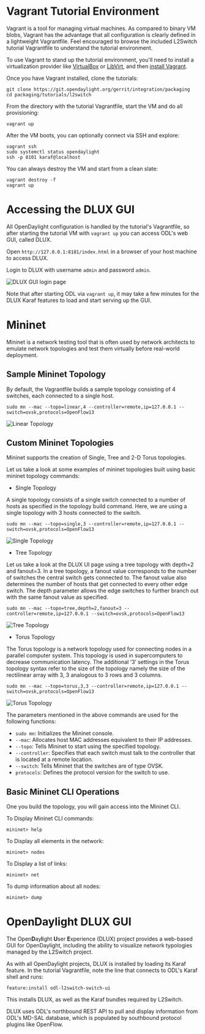 # Vagrant Tutorial Environment

Vagrant is a tool for managing virtual machines. As compared to binary VM blobs, Vagrant has the
advantage that all configuration is clearly defined in a lightweight Vagrantfile. Feel encouraged to
browse the included L2Switch tutorial Vagrantfile to understand the tutorial environment.

To use Vagrant to stand up the tutorial environment, you'll need to install a virtualization
provider like [VirtualBox][1] or [LibVirt][2], and then [install Vagrant][3].

Once you have Vagrant installed, clone the tutorials:

    git clone https://git.opendaylight.org/gerrit/integration/packaging
    cd packaging/tutorials/l2switch

From the directory with the tutorial Vagrantfile, start the VM and do all provisioning:

    vagrant up

After the VM boots, you can optionally connect via SSH and explore:

    vagrant ssh
    sudo systemctl status opendaylight
    ssh -p 8101 karaf@localhost

You can always destroy the VM and start from a clean slate:

    vagrant destroy -f
    vagrant up

# Accessing the DLUX GUI

All OpenDaylight configuration is handled by the tutorial's Vagrantfile, so after starting
the tutorial VM with `vagrant up` you can access ODL's web GUI, called DLUX.

Open `http://127.0.0.1:8181/index.html` in a browser of your host machine to access DLUX.

Login to DLUX with username `admin` and password `admin`.

![DLUX GUI login page](https://s31.postimg.org/6gdu7vnq3/imageedit_4_7787538837.png)

Note that after starting ODL via `vagrant up`, it may take a few minutes for the DLUX Karaf
features to load and start serving up the GUI.

# Mininet

Mininet is a network testing tool that is often used by network architects to emulate network
topologies and test them virtually before real-world deployment.

## Sample Mininet Topology

By default, the Vagrantfile builds a sample topology consisting of 4 switches, each connected to
a single host.

    sudo mn --mac --topo=linear,4 --controller=remote,ip=127.0.0.1 --switch=ovsk,protocols=OpenFlow13

![Linear Topology](https://s32.postimg.org/jlw4hphzp/imageedit_2_3952319201.png)

## Custom Mininet Topologies

Mininet supports the creation of Single, Tree and 2-D Torus topologies.

Let us take a look at some examples of mininet topologies built using basic mininet topology commands:

* Single Topology

A single topology consists of a single switch connected to a number of hosts as specified in the
topology build command. Here, we are using a single topology with 3 hosts connected to the switch.

    sudo mn --mac --topo=single,3 --controller=remote,ip=127.0.0.1 --switch=ovsk,protocols=OpenFlow13

![Single Topology](https://s32.postimg.org/w1subgbbp/imageedit_4_2391309779.png)

* Tree Topology

Let us take a look at the DLUX UI page using a tree topology with depth=2 and fanout=3. In a tree
topology, a fanout value corresponds to the number of switches the central switch gets connected to.
The fanout value also determines the number of hosts that get connected to every other edge switch.
The depth parameter allows the edge switches to further branch out with the same fanout value
as specified.

    sudo mn --mac --topo=tree,depth=2,fanout=3 --controller=remote,ip=127.0.0.1 --switch=ovsk,protocols=OpenFlow13

![Tree Topology](https://s32.postimg.org/kt33ock8l/imageedit_2_5298056244.png)

* Torus Topology

The Torus topology is a network topology used for connecting nodes in a parallel computer system.
This topology is used in supercomputers to decrease communication latency. The additional ‘3’ settings
in the Torus topology syntax refer to the size of the topology namely the size of the rectilinear
array with 3, 3 analogous to 3 rows and 3 columns.

    sudo mn --mac --topo=torus,3,3 --controller=remote,ip=127.0.0.1 --switch=ovsk,protocols=OpenFlow13

![Torus Topology](https://s32.postimg.org/bvpcckfo5/imageedit_6_6305541411.png)

The parameters mentioned in the above commands are used for the following functions:

* `sudo mn`: Initializes the Mininet console.
* `--mac`: Allocates host MAC addresses equivalent to their IP addresses.
* `--topo`: Tells Mininet to start using the specified topology.
* `--controller`: Specifies that each switch must talk to the controller that is located at a remote location.
* `--switch`: Tells Mininet that the switches are of type OVSK.
* `protocols`: Defines the protocol version for the switch to use.

## Basic Mininet CLI Operations

One you build the topology, you will gain access into the Mininet CLI. 

To Display Mininet CLI commands:

    mininet> help

To Display all elements in the network:

    mininet> nodes

To Display a list of links:

    mininet> net

To dump information about all nodes:

    mininet> dump

# OpenDaylight DLUX GUI

The Open**D**ay**l**ight **U**ser **E**xperience (DLUX) project provides a web-based GUI for
OpenDaylight, including the ability to visualize network typologies managed by the L2Switch
project.

As with all OpenDaylight projects, DLUX is installed by loading its Karaf feature. In the tutorial
Vagrantfile, note the line that connects to ODL's Karaf shell and runs:

    feature:install odl-l2switch-switch-ui

This installs DLUX, as well as the Karaf bundles required by L2Switch.

DLUX uses ODL's northbound REST API to pull and display information from ODL's MD-SAL database,
which is populated by southbound protocol plugins like OpenFlow.

[1]: https://www.virtualbox.org/ "Homepage of Oracle's general-purpose virtualization product"
[2]: http://libvirt.org/ "Homepage of libvirt vitualization API"
[3]: https://www.vagrantup.com/ "Homepage of HashiCorp's development environement buildng tool Vagrant"


